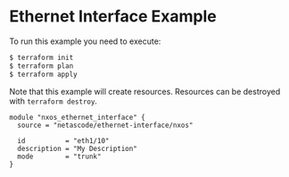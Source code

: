 <!-- BEGIN_TF_DOCS -->
# Ethernet Interface Example

To run this example you need to execute:

```bash
$ terraform init
$ terraform plan
$ terraform apply
```

Note that this example will create resources. Resources can be destroyed with `terraform destroy`.

```hcl
module "nxos_ethernet_interface" {
  source = "netascode/ethernet-interface/nxos"

  id          = "eth1/10"
  description = "My Description"
  mode        = "trunk"
}

```
<!-- END_TF_DOCS -->
